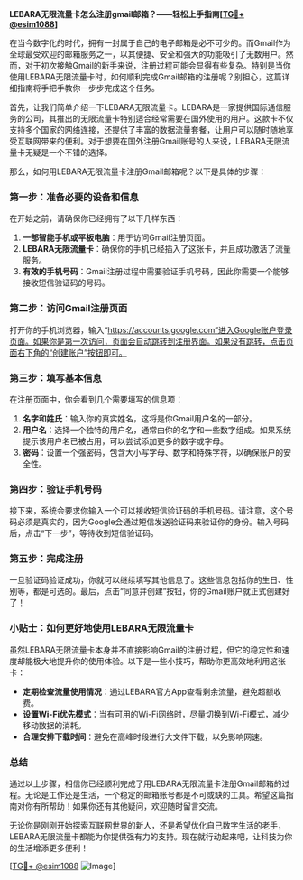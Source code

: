 **LEBARA无限流量卡怎么注册gmail邮箱？——轻松上手指南[[TG💪+ @esim1088](https://t.me/s/esim1088)]**

在当今数字化的时代，拥有一封属于自己的电子邮箱是必不可少的。而Gmail作为全球最受欢迎的邮箱服务之一，以其便捷、安全和强大的功能吸引了无数用户。然而，对于初次接触Gmail的新手来说，注册过程可能会显得有些复杂。特别是当你使用LEBARA无限流量卡时，如何顺利完成Gmail邮箱的注册呢？别担心，这篇详细指南将手把手教你一步步完成这个任务。

首先，让我们简单介绍一下LEBARA无限流量卡。LEBARA是一家提供国际通信服务的公司，其推出的无限流量卡特别适合经常需要在国外使用的用户。这款卡不仅支持多个国家的网络连接，还提供了丰富的数据流量套餐，让用户可以随时随地享受互联网带来的便利。对于想要在国外注册Gmail账号的人来说，LEBARA无限流量卡无疑是一个不错的选择。

那么，如何用LEBARA无限流量卡注册Gmail邮箱呢？以下是具体的步骤：

### 第一步：准备必要的设备和信息

在开始之前，请确保你已经拥有了以下几样东西：
1. **一部智能手机或平板电脑**：用于访问Gmail注册页面。
2. **LEBARA无限流量卡**：确保你的手机已经插入了这张卡，并且成功激活了流量服务。
3. **有效的手机号码**：Gmail注册过程中需要验证手机号码，因此你需要一个能够接收短信验证码的号码。

### 第二步：访问Gmail注册页面

打开你的手机浏览器，输入“https://accounts.google.com”进入Google账户登录页面。如果你是第一次访问，页面会自动跳转到注册界面。如果没有跳转，点击页面右下角的“创建账户”按钮即可。

### 第三步：填写基本信息

在注册页面中，你会看到几个需要填写的信息项：
1. **名字和姓氏**：输入你的真实姓名，这将是你Gmail用户名的一部分。
2. **用户名**：选择一个独特的用户名，通常由你的名字和一些数字组成。如果系统提示该用户名已被占用，可以尝试添加更多的数字或字母。
3. **密码**：设置一个强密码，包含大小写字母、数字和特殊字符，以确保账户的安全性。

### 第四步：验证手机号码

接下来，系统会要求你输入一个可以接收短信验证码的手机号码。请注意，这个号码必须是真实的，因为Google会通过短信发送验证码来验证你的身份。输入号码后，点击“下一步”，等待收到短信验证码。

### 第五步：完成注册

一旦验证码验证成功，你就可以继续填写其他信息了。这些信息包括你的生日、性别等，都是可选的。最后，点击“同意并创建”按钮，你的Gmail账户就正式创建好了！

### 小贴士：如何更好地使用LEBARA无限流量卡

虽然LEBARA无限流量卡本身并不直接影响Gmail的注册过程，但它的稳定性和速度却能极大地提升你的使用体验。以下是一些小技巧，帮助你更高效地利用这张卡：
- **定期检查流量使用情况**：通过LEBARA官方App查看剩余流量，避免超额收费。
- **设置Wi-Fi优先模式**：当有可用的Wi-Fi网络时，尽量切换到Wi-Fi模式，减少移动数据的消耗。
- **合理安排下载时间**：避免在高峰时段进行大文件下载，以免影响网速。

### 总结

通过以上步骤，相信你已经顺利完成了用LEBARA无限流量卡注册Gmail邮箱的过程。无论是工作还是生活，一个稳定的邮箱账号都是不可或缺的工具。希望这篇指南对你有所帮助！如果你还有其他疑问，欢迎随时留言交流。

无论你是刚刚开始探索互联网世界的新人，还是希望优化自己数字生活的老手，LEBARA无限流量卡都能为你提供强有力的支持。现在就行动起来吧，让科技为你的生活增添更多便利！

[[TG💪+ @esim1088](https://t.me/s/esim1088) ![Image](https://i.postimg.cc/4NQfJmqS/Snipaste-2025-05-13-00-14-12.png)]